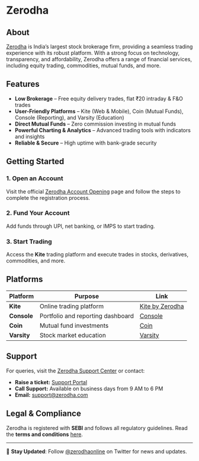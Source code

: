 # Zerodha  

## About  
[Zerodha](https://zerodha.com/) is India’s largest stock brokerage firm, providing a seamless trading experience with its robust platform. With a strong focus on technology, transparency, and affordability, Zerodha offers a range of financial services, including equity trading, commodities, mutual funds, and more.  

## Features  
- **Low Brokerage** – Free equity delivery trades, flat ₹20 intraday & F&O trades  
- **User-Friendly Platforms** – Kite (Web & Mobile), Coin (Mutual Funds), Console (Reporting), and Varsity (Education)  
- **Direct Mutual Funds** – Zero commission investing in mutual funds  
- **Powerful Charting & Analytics** – Advanced trading tools with indicators and insights  
- **Reliable & Secure** – High uptime with bank-grade security  

## Getting Started  
### **1. Open an Account**  
Visit the official [Zerodha Account Opening](https://zerodha.com/open-account) page and follow the steps to complete the registration process.  

### **2. Fund Your Account**  
Add funds through UPI, net banking, or IMPS to start trading.  

### **3. Start Trading**  
Access the **Kite** trading platform and execute trades in stocks, derivatives, commodities, and more.  

## Platforms  
| Platform | Purpose | Link |
|----------|---------|------|
| **Kite** | Online trading platform | [Kite by Zerodha](https://kite.zerodha.com/) |
| **Console** | Portfolio and reporting dashboard | [Console](https://console.zerodha.com/) |
| **Coin** | Mutual fund investments | [Coin](https://coin.zerodha.com/) |
| **Varsity** | Stock market education | [Varsity](https://zerodha.com/varsity/) |

## Support  
For queries, visit the [Zerodha Support Center](https://support.zerodha.com/) or contact:  
- **Raise a ticket:** [Support Portal](https://support.zerodha.com/tickets)  
- **Call Support:** Available on business days from 9 AM to 6 PM  
- **Email:** support@zerodha.com  

## Legal & Compliance  
Zerodha is registered with **SEBI** and follows all regulatory guidelines. Read the **terms and conditions** [here](https://zerodha.com/terms/).  

---

📢 **Stay Updated**: Follow [@zerodhaonline](https://twitter.com/zerodhaonline) on Twitter for news and updates.  
